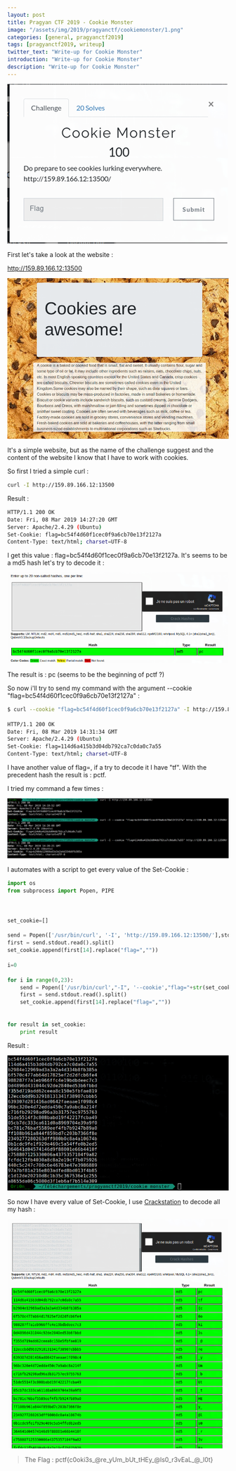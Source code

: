 ```yaml
---
layout: post
title: Pragyan CTF 2019 - Cookie Monster
image: "/assets/img/2019/pragyanctf/cookiemonster/1.png"
categories: [general, pragyanctf2019]
tags: [pragyanctf2019, writeup]
twitter_text: "Write-up for Cookie Monster"
introduction: "Write-up for Cookie Monster"
description: "Write-up for Cookie Monster"
---
```


![](/assets/img/2019/pragyanctf/cookiemonster/1.png)

First let's take a look at the website :

http://159.89.166.12:13500

![](/assets/img/2019/pragyanctf/cookiemonster/2.png)

It's a simple website, but as the name of the challenge suggest and the content of the website I know that I have to work with cookies.

So first I tried a simple curl :

```bash
curl -I http://159.89.166.12:13500
```

Result :

```bash
HTTP/1.1 200 OK
Date: Fri, 08 Mar 2019 14:27:20 GMT
Server: Apache/2.4.29 (Ubuntu)
Set-Cookie: flag=bc54f4d60f1cec0f9a6cb70e13f2127a
Content-Type: text/html; charset=UTF-8

```

I get this value : flag=bc54f4d60f1cec0f9a6cb70e13f2127a. It's seems to be a md5 hash let's try to decode it :

![](/assets/img/2019/pragyanctf/cookiemonster/3.png)

The result is : pc (seems to be the beginning of pctf ?)

So now i'll try to send my command with the argument --cookie "flag=bc54f4d60f1cec0f9a6cb70e13f2127a" :

```bash
$ curl --cookie "flag=bc54f4d60f1cec0f9a6cb70e13f2127a" -I http://159.89.166.12:13500

HTTP/1.1 200 OK
Date: Fri, 08 Mar 2019 14:31:34 GMT
Server: Apache/2.4.29 (Ubuntu)
Set-Cookie: flag=114d6a415b3d04db792ca7c0da0c7a55
Content-Type: text/html; charset=UTF-8
```
I have another value of flag=, if a try to decode it I have "tf". With the precedent hash the result is : pctf. 

I tried my command a few times :

![](/assets/img/2019/pragyanctf/cookiemonster/4.png)

I automates with a script to get every value of the Set-Cookie :

```python
import os
from subprocess import Popen, PIPE



set_cookie=[]

send = Popen(['/usr/bin/curl', '-I', 'http://159.89.166.12:13500/'],stdout=PIPE)
first = send.stdout.read().split()
set_cookie.append(first[14].replace("flag=",""))

i=0

for i in range(0,23):
	send = Popen(['/usr/bin/curl',"-I", '--cookie',"flag="+str(set_cookie[i]), 'http://159.89.166.12:13500/'],stdout=PIPE)
	first = send.stdout.read().split()
	set_cookie.append(first[14].replace("flag=",""))
    

for result in set_cookie:
	print result
```
Result :

![](/assets/img/2019/pragyanctf/cookiemonster/5.png)

So now I have every value of Set-Cookie, I use [Crackstation](https://crackstation.net/) to decode all my hash :

![](/assets/img/2019/pragyanctf/cookiemonster/6.png)

> The Flag : pctf{c0oki3s_@re_yUm_bUt_tHEy_@ls0_r3vEaL_@_l0t}
